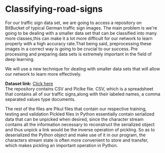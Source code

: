 # Classifying-road-signs

For our traffic sign data set, we are going to access a repository on BitBucket of typical German traffic sign images. The main problem is we're going to be dealing with a smaller data set that can be classified into many more classes,this can make it a lot more difficult for our network to learn properly with a high accuracy rate.That being said, preprocessing these images in a correct way is going to be crucial to our success. Pre processing and preparing data sets is extremely important in the field of deep learning.

We will use a new technique for dealing with smaller data sets that will allow our network to learn more effectively.

**Dataset link:** [Click here](https://bitbucket.org/jadslim/german-traffic-signs) \
The repository contains CSV and Piclke file.
CSV, which is a spreadsheet that contains all of our traffic signs,along with their labeled names, a comma separated values type documents.


The rest of the files are Pikul files that contain our respective training, testing and validation Pickled files in Python essentially contain serialized data that can be unpicked when desired, since the character stream contains all the information necessary to reconstruct the serialized object and thus unpick a link would be the inverse operation of pickling. So as to deserialized the Python object and make use of it in our program, the characters stream state is often more convenient to store and transfer, which makes pickling an important operation in Python.
